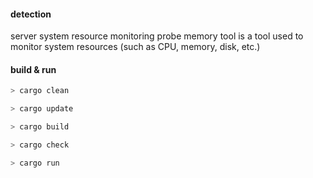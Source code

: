 #### detection 

server system resource monitoring probe memory tool is a tool used to monitor system resources (such as CPU, memory, disk, etc.)


#### build & run

```bash
> cargo clean

> cargo update

> cargo build 

> cargo check

> cargo run 
```

